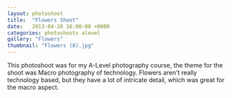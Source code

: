 ```yaml
---
layout: photoshoot
title:  "Flowers Shoot"
date:   2013-04-28 16:00:00 +0000
categories: photoshoots alevel
gallery: "Flowers"
thumbnail: "Flowers (8).jpg"
---
```

This photoshoot was for my A-Level photography course, the theme for the shoot was Macro photography of technology. Flowers aren't really technology based, but they have a lot of intricate detail, which was great for the macro aspect.
